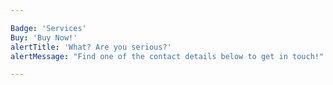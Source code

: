 ```yaml
---

Badge: 'Services'
Buy: 'Buy Now!'
alertTitle: 'What? Are you serious?'
alertMessage: "Find one of the contact details below to get in touch!"

---
```

